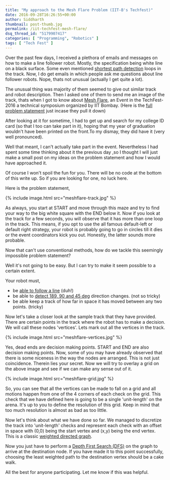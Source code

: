 ```yaml
---
title: "My approach to the Mesh Flare Problem (IIT-B's Techfest)"
date: 2016-09-28T16:26:55+00:00
author: Siddharth
thumbnail: post-thumb.jpg
permalink: /iit-techfest-mesh-flare/
dsq_thread_id: "5179907417"
categories: [ "Programming", "Robotics" ]
tags: [ "Tech Fest" ]
---
```


Over the past few days, I received a plethora of emails and messages on how to make a line follower robot. Mostly, the specification being white line on a black surface. Some even mentioned [shortest path detection](/shortest-path-line-follower-robot-logic-revealed/)
loops in the track. Now, I do get emails in which people ask me questions about line follower robots. Nope, thats not unusual (actually I get quite a lot).

The unusual thing was majority of them seemed to give out similar track and robot description. Then I asked one of them to send me an image of the track, thats when I got to know about [Mesh Flare](http://www.techfest.org/competitions), an Event in the TechFest-2016 a technical symposium organized by IIT Bombay. (Here is the <a href="/assets/posts/2016-09-28-iit-techfest-mesh-flare/Mesh_Flare_Zonals_IIT_B_ProblemStatement.pdf" target="_blank">full problem statement</a> just incase they pull it down)

After looking at it for sometime, I had to get up and search for my college ID card (so that I too can take part in it), hoping that my year of graduation wouldn't have been printed on the front.To my dismay, they did have it (very well pronounced).

Well that meant, I can't actually take part in the event. Nevertheless I had spent some time thinking about it the previous day ,so I thought I will just make a small post on my ideas on the problem statement and how I would have approached it.

Of course I won't spoil the fun for you. There will be no code at the bottom of this write up. So if you are looking for one, no luck here.

Here is the problem statement,

{% include image.html src="meshflare-track.jpg" %}

As always, you start at START and move through this maze and try to find your way to the big white square with the END below it. Now if you look at the track for a few seconds, you will observe that it has more than one loop in the track. This means, if you opt to use the all famous default-left or default right strategy, your robot is probably going to go in circles till it dies or the event coordinators kick you out. Honestly, the latter sounds more probable.

Now that can't use conventional methods, how do we tackle this seemingly impossible problem statement?

Well it's not going to be easy. But I can try to make it seem possible to a certain extent.

Your robot must,

  * be [able to follow a line](/line-follower-robot/) (duh!)
  * be able to [detect 189, 90 and 45 deg](/programming-line-follower-robot/) direction changes. (not so tricky)
  * be able keep a track of how far in space it has moved between any two points. (tricky)

Now let's take a closer look at the sample track that they have provided. There are certain points in the track where the robot has to make a decision. We will call these nodes 'vertices'. Lets mark out all the vertices in the track.

{% include image.html src="meshflare-vertices.jpg" %}

Yes, dead ends are decision making points. START and END are also decision making points. Now, some of you may have already observed that there is some niceness in the way the nodes are arranged. This is not just coincidence. Therein lies your secret. Now we will try to overlay a grid on the above image and see if we can make any sense out of it.

{% include image.html src="meshflare-grid.jpg" %}

So, you can see that all the vertices can be made to fall on a grid and all motions happen from one of the 4 corners of each check on the grid. This check that we have defined here is going to be a single 'unit-length' on the arena. It's up to you to define the resolution of this grid. Keep in mind that too much resolution is almost as bad as too little.

Now let's think about what we have done so far. We managed to discretize the track into 'unit-length' checks and represent each check with an offset in space with (0,0) being the start vertex and (x,y) being the end vertex. This is a classic [weighted directed graph](https://en.wikipedia.org/wiki/Directed_graph).

Now you just have to perform a [Depth First Search (DFS)](https://en.wikipedia.org/wiki/Depth-first_search) on the graph to arrive at the destination node. If you have made it to this point successfully, choosing the least weighted path to the destination vertex should be a cake walk.

All the best for anyone participating. Let me know if this was helpful.
